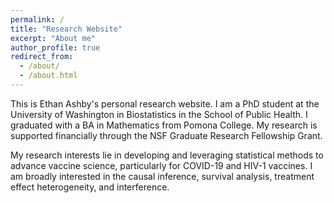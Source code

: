 ```yaml
---
permalink: /
title: "Research Website"
excerpt: "About me"
author_profile: true
redirect_from: 
  - /about/
  - /about.html
---
```


This is Ethan Ashby's personal research website. I am a PhD student at the University of Washington in Biostatistics in the School of Public Health. I graduated with a BA in Mathematics from Pomona College. My research is supported financially through the NSF Graduate Research Fellowship Grant.

My research interests lie in developing and leveraging statistical methods to advance vaccine science, particularly for COVID-19 and HIV-1 vaccines. I am broadly interested in the causal inference, survival analysis, treatment effect heterogeneity, and interference.